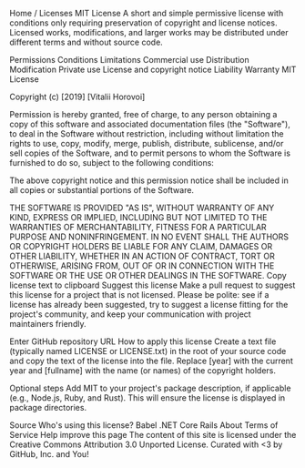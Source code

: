 Home / Licenses
MIT License
A short and simple permissive license with conditions only requiring preservation of copyright and license notices. Licensed works, modifications, and larger works may be distributed under different terms and without source code.

Permissions	Conditions	Limitations
 Commercial use
 Distribution
 Modification
 Private use
 License and copyright notice
 Liability
 Warranty
MIT License

Copyright (c) [2019] [Vitalii Horovoi]

Permission is hereby granted, free of charge, to any person obtaining a copy
of this software and associated documentation files (the "Software"), to deal
in the Software without restriction, including without limitation the rights
to use, copy, modify, merge, publish, distribute, sublicense, and/or sell
copies of the Software, and to permit persons to whom the Software is
furnished to do so, subject to the following conditions:

The above copyright notice and this permission notice shall be included in all
copies or substantial portions of the Software.

THE SOFTWARE IS PROVIDED "AS IS", WITHOUT WARRANTY OF ANY KIND, EXPRESS OR
IMPLIED, INCLUDING BUT NOT LIMITED TO THE WARRANTIES OF MERCHANTABILITY,
FITNESS FOR A PARTICULAR PURPOSE AND NONINFRINGEMENT. IN NO EVENT SHALL THE
AUTHORS OR COPYRIGHT HOLDERS BE LIABLE FOR ANY CLAIM, DAMAGES OR OTHER
LIABILITY, WHETHER IN AN ACTION OF CONTRACT, TORT OR OTHERWISE, ARISING FROM,
OUT OF OR IN CONNECTION WITH THE SOFTWARE OR THE USE OR OTHER DEALINGS IN THE
SOFTWARE.
Copy license text to clipboard
Suggest this license
Make a pull request to suggest this license for a project that is not licensed. Please be polite: see if a license has already been suggested, try to suggest a license fitting for the project's community, and keep your communication with project maintainers friendly.

Enter GitHub repository URL
How to apply this license
Create a text file (typically named LICENSE or LICENSE.txt) in the root of your source code and copy the text of the license into the file. Replace [year] with the current year and [fullname] with the name (or names) of the copyright holders.

Optional steps
Add MIT to your project's package description, if applicable (e.g., Node.js, Ruby, and Rust). This will ensure the license is displayed in package directories.

 Source
Who's using this license?
Babel
.NET Core
Rails
About Terms of Service Help improve this page The content of this site is licensed under the Creative Commons Attribution 3.0 Unported License. Curated with <3 by GitHub, Inc. and You!
